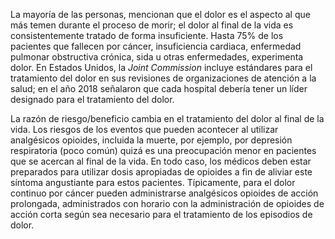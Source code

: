 La mayoría de las personas, mencionan que el dolor es el aspecto al que más temen durante el proceso de morir; el dolor al final de la vida es consistentemente tratado de forma insuficiente. Hasta 75% de los pacientes que fallecen por cáncer, insuficiencia cardiaca, enfermedad pulmonar obstructiva crónica, sida u otras enfermedades, experimenta dolor. En Estados Unidos, la _Joint Commission_ incluye estándares para el tratamiento del dolor en sus revisiones de organizaciones de atención a la salud; en el año 2018 señalaron que cada hospital debería tener un líder designado para el tratamiento del dolor.

La razón de riesgo/beneficio cambia en el tratamiento del dolor al final de la vida. Los riesgos de los eventos que pueden acontecer al utilizar analgésicos opioides, incluida la muerte, por ejemplo, por depresión respiratoria (poco común) quizá es una preocupación menor en pacientes que se acercan al final de la vida. En todo caso, los médicos deben estar preparados para utilizar dosis apropiadas de opioides a fin de aliviar este síntoma angustiante para estos pacientes. Típicamente, para el dolor continuo por cáncer pueden administrarse analgésicos opioides de acción prolongada, administrados con horario con la administración de opioides de acción corta según sea necesario para el tratamiento de los episodios de dolor.